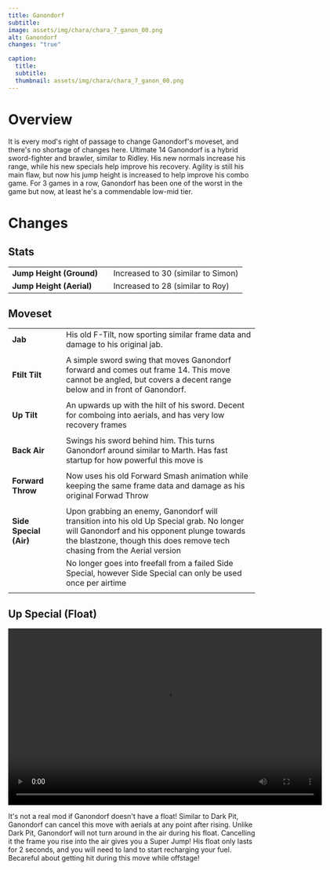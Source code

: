 ```yaml
---
title: Ganondorf
subtitle: 
image: assets/img/chara/chara_7_ganon_00.png
alt: Ganondorf
changes: "true"

caption:
  title:
  subtitle: 
  thumbnail: assets/img/chara/chara_7_ganon_00.png
---
```


# Overview 

It is every mod's right of passage to change Ganondorf's moveset, and there's no shortage of changes here. Ultimate 14 Ganondorf is a hybrid sword-fighter and brawler, similar to Ridley. His new normals increase his range, while his new specials help improve his recovery. Agility is still his main flaw, but now his jump height is increased to help improve his combo game. For 3 games in a row, Ganondorf has been one of the worst in the game but now, at least he's a commendable low-mid tier. 

# Changes

## Stats

| |  |  |
| :----------- | :-----: | ----------- |
| **Jump Height (Ground)** | | Increased to 30 (similar to Simon)  |
| **Jump Height (Aerial)** | | Increased to 28 (similar to Roy)  |

## Moveset

| |  |  |
| :----------- | :-----: | ----------- |
| **Jab** | | His old F-Tilt, now sporting similar frame data and damage to his original jab. |
| | | |
| **Ftilt Tilt** | | A simple sword swing that moves Ganondorf forward and comes out frame 14. This move cannot be angled, but covers a decent range below and in front of Ganondorf. |
| | | |
| **Up Tilt** | | An upwards up with the hilt of his sword. Decent for comboing into aerials, and has very low recovery frames |
| | | |
| **Back Air** | | Swings his sword behind him. This turns Ganondorf around similar to Marth. Has fast startup for how powerful this move is |
| | | |
| **Forward Throw** | | Now uses his old Forward Smash animation while keeping the same frame data and damage as his original Forwad Throw |
| | | |
| **Side Special (Air)** | | Upon grabbing an enemy, Ganondorf will transition into his old Up Special grab. No longer will Ganondorf and his opponent plunge towards the blastzone, though this does remove tech chasing from the Aerial version |
| | | No longer goes into freefall from a failed Side Special, however Side Special can only be used once per airtime |
| | | |

## Up Special (Float)

<video src="https://csharpm7.github.io/Ultimate14/assets/img/videos/ganon_specialhi.mp4" width="640" height="360" controls></video>

It's not a real mod if Ganondorf doesn't have a float! Similar to Dark Pit, Ganondorf can cancel this move with aerials at any point after rising. Unlike Dark Pit, Ganondorf will not turn around in the air during his float. Cancelling it the frame you rise into the air gives you a Super Jump! His float only lasts for 2 seconds, and you will need to land to start recharging your fuel. Becareful about getting hit during this move while offstage!
